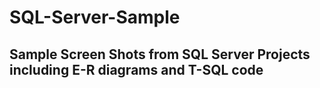 # SQL-Server-Sample
## Sample Screen Shots from SQL Server Projects including E-R diagrams and T-SQL code



